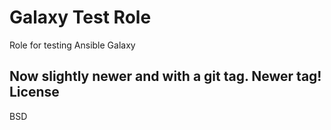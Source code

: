 Galaxy Test Role
================

Role for testing Ansible Galaxy

Now slightly newer and with a git tag.
Newer tag!
License
-------

BSD
